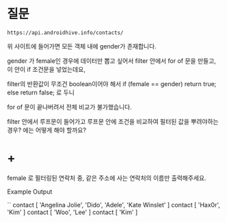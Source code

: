 # 질문

`https://api.androidhive.info/contacts/`

위 사이트에 들어가면 모든 객체 내에 gender가 존재합니다.

gender 가 female인 경우에 데이터만 뽑고 싶어서 filter 안에서 for of 문을 만들고, 이 안이 if 조건문을 넣었는데요,

filter의 반환값이 무조건 boolean이어야 해서 if (female == gender) return true; else return false; 로 두니

for of 문이 끝나버려서 전체 비교가 불가했습니다.

filter 안에서 루프문이 들어가고 루프문 안에 조건을 비교하여 필터된 값을 뿌려야하는 경우? 에는 어떻게 해야 할까요?

# +

female 로 필터링된 연락처 중, 같은 주소에 사는 연락처의 이름만 출력해주세요.

Example Output

``
contact [ 'Angelina Jolie', 'Dido', 'Adele', 'Kate Winslet' ]
contact [ 'Hax0r', 'Kim' ]
contact [ 'Woo', 'Lee' ]
contact [ 'Kim' ]
```
